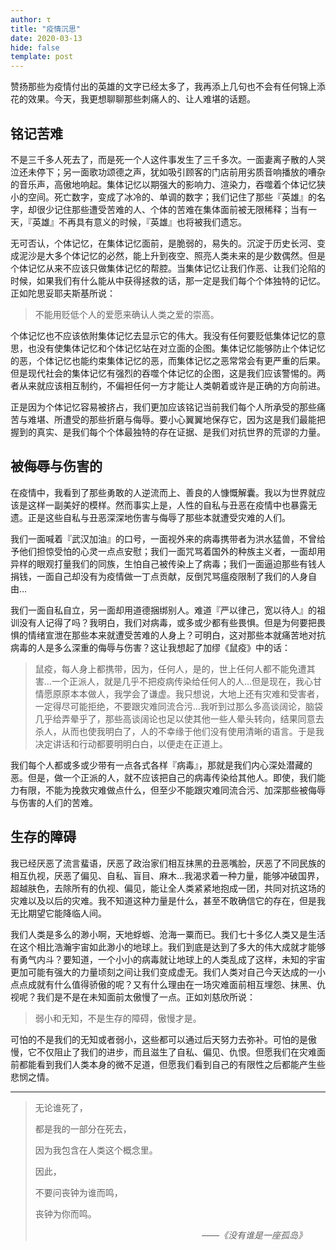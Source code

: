 ```yaml
---
author: τ
title: "疫情沉思"
date: 2020-03-13
hide: false
template: post
---
```


赞扬那些为疫情付出的英雄的文字已经太多了，我再添上几句也不会有任何锦上添花的效果。今天，我更想聊聊那些刺痛人的、让人难堪的话题。

## 铭记苦难

不是三千多人死去了，而是死一个人这件事发生了三千多次。一面妻离子散的人哭泣还未停下；另一面歌功颂德之声，犹如吸引顾客的门店前用劣质音响播放的嘈杂的音乐声，高傲地响起。集体记忆以期强大的影响力、渲染力，吞噬着个体记忆狭小的空间。死亡数字，变成了冰冷的、单调的数字；我们记住了那些『英雄』的名字，却很少记住那些遭受苦难的人、个体的苦难在集体面前被无限稀释；当有一天，『英雄』不再具有意义的时候，『英雄』也将被我们遗忘。

无可否认，个体记忆，在集体记忆面前，是脆弱的，易失的。沉淀于历史长河、变成泥沙是大多个体记忆的必然，能上升到夜空、照亮人类未来的是少数偶然。但是个体记忆从来不应该只做集体记忆的帮腔。当集体记忆让我们作恶、让我们沦陷的时候，如果我们有什么能从中获得拯救的话，那一定是我们每个个体独特的记忆。正如陀思妥耶夫斯基所说：

> 不能用贬低个人的爱愿来确认人类之爱的崇高。

个体记忆也不应该依附集体记忆去显示它的伟大。我没有任何要贬低集体记忆的意思，也没有使集体记忆和个体记忆站在对立面的企图。集体记忆能够防止个体记忆的恶，个体记忆也能约束集体记忆的恶，而集体记忆之恶常常会有更严重的后果。但是现代社会的集体记忆有强烈的吞噬个体记忆的企图，这是我们应该警惕的。两者从来就应该相互制约，不偏袒任何一方才能让人类朝着或许是正确的方向前进。

正是因为个体记忆容易被挤占，我们更加应该铭记当前我们每个人所承受的那些痛苦与难堪、所遭受的那些折磨与侮辱。要小心翼翼地保存它，因为这是我们最能把握到的真实、是我们每个个体最独特的存在证据、是我们对抗世界的荒谬的力量。

## 被侮辱与伤害的

在疫情中，我看到了那些勇敢的人逆流而上、善良的人慷慨解囊。我以为世界就应该是这样一副美好的模样。然而事实上是，人性的自私与丑恶在疫情中也暴露无遗。正是这些自私与丑恶深深地伤害与侮辱了那些本就遭受灾难的人们。

我们一面喊着『武汉加油』的口号，一面视外来的病毒携带者为洪水猛兽，不曾给予他们担惊受怕的心灵一点点安慰；我们一面咒骂着国外的种族主义者，一面却用异样的眼观打量我们的同族，生怕自己被传染上了病毒；我们一面逼迫那些有钱人捐钱，一面自己却没有为疫情做一丁点贡献，反倒咒骂瘟疫限制了我们的人身自由…

我们一面自私自立，另一面却用道德捆绑别人。难道『严以律己，宽以待人』的祖训没有人记得了吗？我明白，我们对病毒，或多或少都有些畏惧。但是为何要把畏惧的情绪宣泄在那些本来就遭受苦难的人身上？可明白，这对那些本就痛苦地对抗病毒的人是多么深重的侮辱与伤害？这让我想起了加缪《鼠疫》中的话：

> 鼠疫，每人身上都携带，因为，任何人，是的，世上任何人都不能免遭其害…一个正派人，就是几乎不把疫病传染给任何人的人…但是现在，我心甘情愿原原本本做人，我学会了谦虚。我只想说，大地上还有灾难和受害者，一定得尽可能拒绝，不要跟灾难同流合污…我听到过那么多高谈阔论，脑袋几乎给弄晕乎了，那些高谈阔论也足以使其他一些人晕头转向，结果同意去杀人，从而也使我明白了，人的不幸缘于他们没有使用清晰的语言。于是我决定讲话和行动都要明明白白，以便走在正道上。

我们每个人都或多或少带有一点各式各样『病毒』，那就是我们内心深处潜藏的恶。但是，做一个正派的人，就不应该把自己的病毒传染给其他人。即使，我们能力有限，不能为挽救灾难做点什么，但至少不能跟灾难同流合污、加深那些被侮辱与伤害的人们的苦难。

## 生存的障碍

我已经厌恶了流言蜚语，厌恶了政治家们相互抹黑的丑恶嘴脸，厌恶了不同民族的相互仇视，厌恶了偏见、自私、盲目、麻木…我渴求着一种力量，能够冲破国界，超越肤色，去除所有的仇视、偏见，能让全人类紧紧地抱成一团，共同对抗这场的灾难以及以后的灾难。我不知道这种力量是什么，甚至不敢确信它的存在，但是我无比期望它能降临人间。

我们人类是多么的渺小啊，天地蜉蝣、沧海一粟而已。我们七十多亿人类又是生活在这个相比浩瀚宇宙如此渺小的地球上。我们到底是达到了多大的伟大成就才能够有勇气内斗？要知道，一个小小的病毒就让地球上的人类乱成了这样，未知的宇宙更加可能有强大的力量顷刻之间让我们变成虚无。我们人类对自己今天达成的一小点点成就有什么值得骄傲的呢？又有什么理由在一场灾难面前相互埋怨、抹黑、仇视呢？我们是不是在未知面前太傲慢了一点。正如刘慈欣所说：

> 弱小和无知，不是生存的障碍，傲慢才是。

可怕的不是我们的无知或者弱小，这些都可以通过后天努力去弥补。可怕的是傲慢，它不仅阻止了我们的进步，而且滋生了自私、偏见、仇恨。但愿我们在灾难面前都能看到我们人类本身的微不足道，但愿我们看到自己的有限性之后都能产生些悲悯之情。

---
> 无论谁死了，
>
> 都是我的一部分在死去，
>
> 因为我包含在人类这个概念里。
>
> 因此，
>
> 不要问丧钟为谁而鸣，
>
> 丧钟为你而鸣。
>
> <footer style="text-align:right; margin-right:30px"> <cite>——《没有谁是一座孤岛》</cite> </footer>

